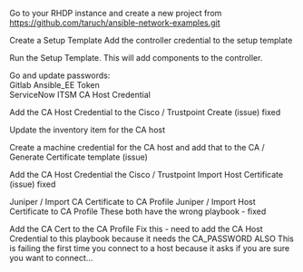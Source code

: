 Go to your RHDP instance and create a new project from 
https://github.com/taruch/ansible-network-examples.git


Create a Setup Template
Add the controller credential to the setup template


Run the Setup Template.  This will add components to the controller.

Go and update passwords:\
	Gitlab Ansible_EE Token\
    ServiceNow ITSM
    CA Host Credential

Add the CA Host Credential to the Cisco / Trustpoint Create (issue) fixed

Update the inventory item for the CA host

Create a machine credential for the CA host and add that to the 
CA / Generate Certificate template (issue)

Add the CA Host Credential the Cisco / Trustpoint Import Host Certificate (issue) fixed

Juniper / Import CA Certificate to CA Profile
Juniper / Import Host Certificate to CA Profile
These both have the wrong playbook - fixed


Add the CA Cert to the CA Profile
Fix this - need to add the CA Host Credential to this playbook because it needs the CA_PASSWORD
ALSO
This is failing the first time you connect to a host because it asks if you are sure you want to connect...
